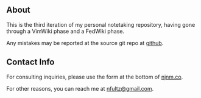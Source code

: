 <!-- njnmdoc:  title="nfultz.github.io"  -->

## About

This is the third iteration of my personal notetaking repository, having gone
through a VimWiki phase and a FedWiki phase.

Any mistakes may be reported at the source git repo at [github](https://github.com/nfultz/nfultz.github.io).


## Contact Info

For consulting inquiries, please use the form at the bottom of [njnm.co](http://www.njnm.co).

For other reasons, you can reach me at <nfultz@gmail.com>.


